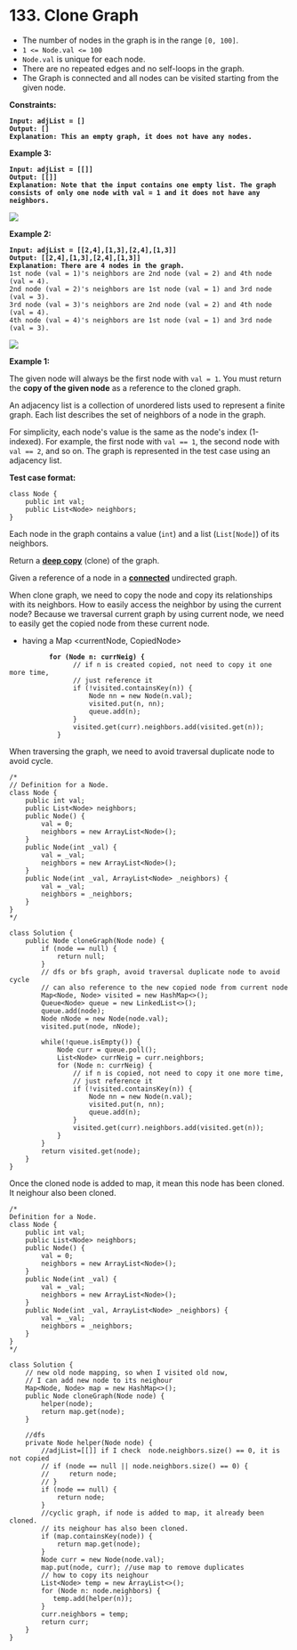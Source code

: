 # 133. Clone Graph

* The number of nodes in the graph is in the range `[0, 100]`.
* `1 <= Node.val <= 100`
* `Node.val` is unique for each node.
* There are no repeated edges and no self-loops in the graph.
* The Graph is connected and all nodes can be visited starting from the given node.

**Constraints:**

&#x20;

<pre><code><strong>Input: adjList = []
</strong><strong>Output: []
</strong><strong>Explanation: This an empty graph, it does not have any nodes.
</strong></code></pre>

**Example 3:**

<pre><code><strong>Input: adjList = [[]]
</strong><strong>Output: [[]]
</strong><strong>Explanation: Note that the input contains one empty list. The graph consists of only one node with val = 1 and it does not have any neighbors.
</strong></code></pre>

![](https://assets.leetcode.com/uploads/2020/01/07/graph.png)

**Example 2:**

<pre><code><strong>Input: adjList = [[2,4],[1,3],[2,4],[1,3]]
</strong><strong>Output: [[2,4],[1,3],[2,4],[1,3]]
</strong><strong>Explanation: There are 4 nodes in the graph.
</strong>1st node (val = 1)'s neighbors are 2nd node (val = 2) and 4th node (val = 4).
2nd node (val = 2)'s neighbors are 1st node (val = 1) and 3rd node (val = 3).
3rd node (val = 3)'s neighbors are 2nd node (val = 2) and 4th node (val = 4).
4th node (val = 4)'s neighbors are 1st node (val = 1) and 3rd node (val = 3).
</code></pre>

![](https://assets.leetcode.com/uploads/2019/11/04/133_clone_graph_question.png)

**Example 1:**

&#x20;

The given node will always be the first node with `val = 1`. You must return the **copy of the given node** as a reference to the cloned graph.

An adjacency list is a collection of unordered lists used to represent a finite graph. Each list describes the set of neighbors of a node in the graph.

For simplicity, each node's value is the same as the node's index (1-indexed). For example, the first node with `val == 1`, the second node with `val == 2`, and so on. The graph is represented in the test case using an adjacency list.

**Test case format:**

&#x20;

```
class Node {
    public int val;
    public List<Node> neighbors;
}
```

Each node in the graph contains a value (`int`) and a list (`List[Node]`) of its neighbors.

Return a [**deep copy**](https://en.wikipedia.org/wiki/Object_copying#Deep_copy) (clone) of the graph.

Given a reference of a node in a [**connected**](https://en.wikipedia.org/wiki/Connectivity_\(graph_theory\)#Connected_graph) undirected graph.



When clone graph, we need to copy the node and copy its relationships with its neighbors. How to easily access the neighbor by using the current node? Because we traversal current graph by using current node, we need to easily get the copied node from these current node.&#x20;

* having a Map \<currentNode, CopiedNode>&#x20;

<pre><code><strong>          for (Node n: currNeig) {
</strong>                // if n is created copied, not need to copy it one more time,
                // just reference it
                if (!visited.containsKey(n)) {
                    Node nn = new Node(n.val);
                    visited.put(n, nn);
                    queue.add(n);
                }
                visited.get(curr).neighbors.add(visited.get(n)); 
            } 
</code></pre>

When traversing the graph, we need to avoid traversal duplicate node to avoid cycle.&#x20;

```
/*
// Definition for a Node.
class Node {
    public int val;
    public List<Node> neighbors;
    public Node() {
        val = 0;
        neighbors = new ArrayList<Node>();
    }
    public Node(int _val) {
        val = _val;
        neighbors = new ArrayList<Node>();
    }
    public Node(int _val, ArrayList<Node> _neighbors) {
        val = _val;
        neighbors = _neighbors;
    }
}
*/

class Solution {
    public Node cloneGraph(Node node) {
        if (node == null) {
            return null;
        }
        // dfs or bfs graph, avoid traversal duplicate node to avoid cycle
        // can also reference to the new copied node from current node
        Map<Node, Node> visited = new HashMap<>();
        Queue<Node> queue = new LinkedList<>();
        queue.add(node);
        Node nNode = new Node(node.val);
        visited.put(node, nNode);

        while(!queue.isEmpty()) {
            Node curr = queue.poll();
            List<Node> currNeig = curr.neighbors;
            for (Node n: currNeig) {
                // if n is copied, not need to copy it one more time,
                // just reference it
                if (!visited.containsKey(n)) {
                    Node nn = new Node(n.val);
                    visited.put(n, nn);
                    queue.add(n);
                }
                visited.get(curr).neighbors.add(visited.get(n)); 
            }
        }
        return visited.get(node);
    }
}
```

Once the cloned node is added to map, it mean this node has been cloned. It neighour also been cloned.

```
/*
Definition for a Node.
class Node {
    public int val;
    public List<Node> neighbors;
    public Node() {
        val = 0;
        neighbors = new ArrayList<Node>();
    }
    public Node(int _val) {
        val = _val;
        neighbors = new ArrayList<Node>();
    }
    public Node(int _val, ArrayList<Node> _neighbors) {
        val = _val;
        neighbors = _neighbors;
    }
}
*/

class Solution {
    // new old node mapping, so when I visited old now, 
    // I can add new node to its neighour
    Map<Node, Node> map = new HashMap<>();
    public Node cloneGraph(Node node) {
        helper(node);
        return map.get(node);
    }

    //dfs
    private Node helper(Node node) {
        //adjList=[[]] if I check  node.neighbors.size() == 0, it is not copied
        // if (node == null || node.neighbors.size() == 0) {
        //     return node;
        // }
        if (node == null) {
            return node;
        }
        //cyclic graph, if node is added to map, it already been cloned.
        // its neighour has also been cloned.
        if (map.containsKey(node)) {
            return map.get(node);
        }
        Node curr = new Node(node.val);
        map.put(node, curr); //use map to remove duplicates
        // how to copy its neighour
        List<Node> temp = new ArrayList<>();
        for (Node n: node.neighbors) {
           temp.add(helper(n));
        }
        curr.neighbors = temp;
        return curr;
    }
}
```
